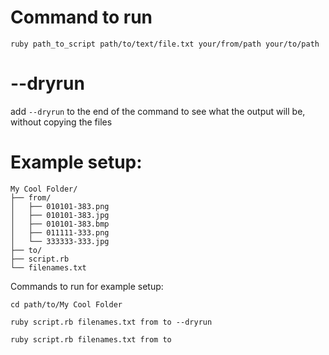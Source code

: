 # Command to run

`ruby path_to_script path/to/text/file.txt your/from/path your/to/path`

# --dryrun
add `--dryrun` to the end of the command to see what the output will be, without copying the files

# Example setup:

```
My Cool Folder/
├── from/
│   ├── 010101-383.png
│   ├── 010101-383.jpg
│   ├── 010101-383.bmp
│   ├── 011111-333.png
│   └── 333333-333.jpg
├── to/
├── script.rb
└── filenames.txt
```

Commands to run for example setup:

`cd path/to/My Cool Folder`

`ruby script.rb filenames.txt from to --dryrun`

`ruby script.rb filenames.txt from to`
